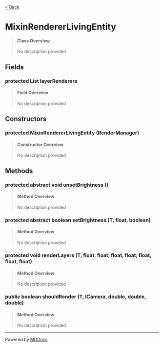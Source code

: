 [< Back](..)
# MixinRendererLivingEntity #
>#### Class Overview ####
>No description provided
## Fields ##
### protected List layerRenderers ###
>#### Field Overview ####
>No description provided
>
## Constructors ##
### protected MixinRendererLivingEntity (RenderManager) ###
>#### Constructor Overview ####
>No description provided
>
## Methods ##
### protected abstract void unsetBrightness () ###
>#### Method Overview ####
>No description provided
>
### protected abstract boolean setBrightness (T, float, boolean) ###
>#### Method Overview ####
>No description provided
>
### protected void renderLayers (T, float, float, float, float, float, float, float) ###
>#### Method Overview ####
>No description provided
>
### public boolean shouldRender (T, ICamera, double, double, double) ###
>#### Method Overview ####
>No description provided
>

---
Powered by [MDDocs](https://github.com/VRCube/MDDocs)